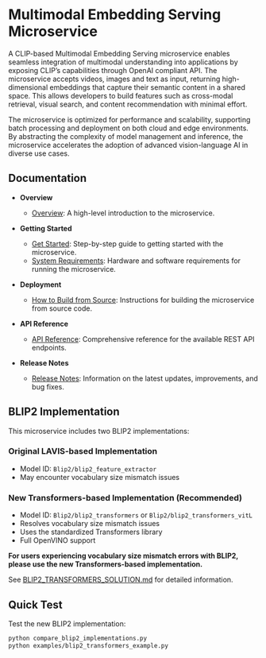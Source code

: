 # Multimodal Embedding Serving Microservice

A CLIP-based Multimodal Embedding Serving microservice enables seamless integration of multimodal understanding into applications by exposing CLIP’s capabilities through OpenAI compliant API. The microservice accepts videos, images and text as input, returning high-dimensional embeddings that capture their semantic content in a shared space. This allows developers to build features such as cross-modal retrieval, visual search, and content recommendation with minimal effort. 

The microservice is optimized for performance and scalability, supporting batch processing and deployment on both cloud and edge environments. By abstracting the complexity of model management and inference, the microservice accelerates the adoption of advanced vision-language AI in diverse use cases.

## Documentation

- **Overview**
  - [Overview](docs/user-guide/Overview.md): A high-level introduction to the microservice.

- **Getting Started**
  - [Get Started](docs/user-guide/get-started.md): Step-by-step guide to getting started with the microservice.
  - [System Requirements](docs/user-guide/system-requirements.md): Hardware and software requirements for running the microservice.

- **Deployment**
  - [How to Build from Source](docs/user-guide/how-to-build-from-source.md): Instructions for building the microservice from source code.
  
- **API Reference**
  - [API Reference](docs/user-guide/api-reference.md): Comprehensive reference for the available REST API endpoints.

- **Release Notes**
  - [Release Notes](docs/user-guide/release-notes.md): Information on the latest updates, improvements, and bug fixes.

## BLIP2 Implementation

This microservice includes two BLIP2 implementations:

### Original LAVIS-based Implementation
- Model ID: `Blip2/blip2_feature_extractor`
- May encounter vocabulary size mismatch issues

### New Transformers-based Implementation (Recommended)
- Model ID: `Blip2/blip2_transformers` or `Blip2/blip2_transformers_vitL`
- Resolves vocabulary size mismatch issues
- Uses the standardized Transformers library
- Full OpenVINO support

**For users experiencing vocabulary size mismatch errors with BLIP2, please use the new Transformers-based implementation.**

See [BLIP2_TRANSFORMERS_SOLUTION.md](BLIP2_TRANSFORMERS_SOLUTION.md) for detailed information.

## Quick Test

Test the new BLIP2 implementation:
```bash
python compare_blip2_implementations.py
python examples/blip2_transformers_example.py
```


